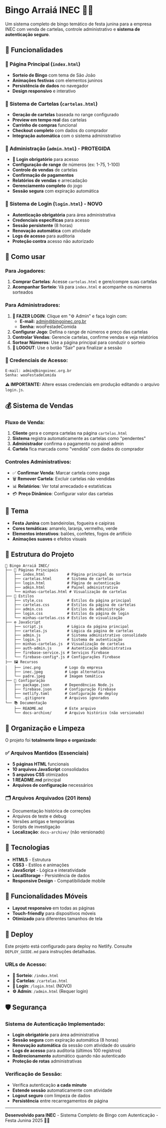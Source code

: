 # Bingo Arraiá INEC 🎪🌽

Um sistema completo de bingo temático de festa junina para a empresa INEC com venda de cartelas, controle administrativo e **sistema de autenticação seguro**.

## 🎯 Funcionalidades

### 🎪 Página Principal (`index.html`)
- **Sorteio de Bingo** com tema de São João
- **Animações festivas** com elementos juninos
- **Persistência de dados** no navegador
- **Design responsivo** e interativo

### 🎫 Sistema de Cartelas (`cartelas.html`)
- **Geração de cartelas** baseada no range configurado
- **Preview em tempo real** das cartelas
- **Carrinho de compras** funcional
- **Checkout completo** com dados do comprador
- **Integração automática** com o sistema administrativo

### 🔧 Administração (`admin.html`) - **PROTEGIDA**
- **🔐 Login obrigatório** para acesso
- **Configuração de range** de números (ex: 1-75, 1-100)
- **Controle de vendas** de cartelas
- **Confirmação de pagamentos** 
- **Relatórios de vendas** e arrecadação
- **Gerenciamento completo** do jogo
- **Sessão segura** com expiração automática

### 🔐 Sistema de Login (`login.html`) - **NOVO**
- **Autenticação obrigatória** para área administrativa
- **Credenciais específicas** para acesso
- **Sessão persistente** (8 horas)
- **Renovação automática** com atividade
- **Logs de acesso** para auditoria
- **Proteção contra** acesso não autorizado

## 🚀 Como usar

### Para Jogadores:
1. **Comprar Cartelas**: Acesse `cartelas.html` e gere/compre suas cartelas
2. **Acompanhar Sorteio**: Vá para `index.html` e acompanhe os números sorteados

### Para Administradores:
1. **🔐 FAZER LOGIN**: Clique em "⚙️ Admin" e faça login com:
   - **E-mail:** admin@bingoinec.org.br
   - **Senha:** wooFestadeComida
2. **Configurar Jogo**: Defina o range de números e preço das cartelas
3. **Controlar Vendas**: Gerencie cartelas, confirme vendas e veja relatórios
4. **Sortear Números**: Use a página principal para conduzir o sorteio
5. **🚪 LOGOUT**: Use o botão "Sair" para finalizar a sessão

### 🔐 Credenciais de Acesso:
```
E-mail: admin@bingoinec.org.br
Senha: wooFestadeComida
```
**⚠️ IMPORTANTE:** Altere essas credenciais em produção editando o arquivo `login.js`.

## 💰 Sistema de Vendas

### Fluxo de Venda:
1. **Cliente** gera e compra cartelas na página `cartelas.html`
2. **Sistema** registra automaticamente as cartelas como "pendentes"
3. **Administrador** confirma o pagamento no painel admin
4. **Cartela** fica marcada como "vendida" com dados do comprador

### Controles Administrativos:
- ✅ **Confirmar Venda**: Marcar cartela como paga
- 🗑️ **Remover Cartela**: Excluir cartelas não vendidas
- 📊 **Relatórios**: Ver total arrecadado e estatísticas
- 💳 **Preço Dinâmico**: Configurar valor das cartelas

## 🎨 Tema

- **Festa Junina** com bandeirolas, fogueira e caipiras
- **Cores temáticas**: amarelo, laranja, vermelho, verde
- **Elementos interativos**: balões, confetes, fogos de artifício
- **Animações suaves** e efeitos visuais

## 📁 Estrutura do Projeto

```
🎪 Bingo Arraiá INEC/
├── 📄 Páginas Principais
│   ├── index.html          # Página principal do sorteio
│   ├── cartelas.html       # Sistema de cartelas
│   ├── login.html          # Página de autenticação
│   ├── admin.html          # Painel administrativo
│   └── minhas-cartelas.html # Visualização de cartelas
├── 🎨 Estilos
│   ├── style.css           # Estilos da página principal
│   ├── cartelas.css        # Estilos da página de cartelas
│   ├── admin.css           # Estilos da administração
│   ├── login.css           # Estilos da página de login
│   └── minhas-cartelas.css # Estilos de visualização
├── ⚙️ JavaScript
│   ├── script.js           # Lógica da página principal
│   ├── cartelas.js         # Lógica da página de cartelas
│   ├── admin.js            # Sistema administrativo consolidado
│   ├── login.js            # Sistema de autenticação
│   ├── minhas-cartelas.js  # Visualização de cartelas
│   ├── auth-admin.js       # Autenticação administrativa
│   ├── firebase-service.js # Serviços Firebase
│   └── firebase-config*.js # Configurações Firebase
├── 🖼️ Recursos
│   ├── inec.png           # Logo da empresa
│   ├── inec.jpeg          # Logo alternativa
│   └── padre.jpeg         # Imagem temática
├── 🔧 Configuração
│   ├── package.json       # Dependências Node.js
│   ├── firebase.json      # Configuração Firebase
│   ├── netlify.toml       # Configuração de deploy
│   └── .gitignore         # Arquivos ignorados
└── 📚 Documentação
    ├── README.md          # Este arquivo
    └── docs-archive/      # Arquivo histórico (não versionado)
```

## 🧹 Organização e Limpeza

O projeto foi **totalmente limpo e organizado**:

### ✅ Arquivos Mantidos (Essenciais)
- **5 páginas HTML** funcionais
- **10 arquivos JavaScript** consolidados
- **5 arquivos CSS** otimizados
- **1 README.md** principal
- **Arquivos de configuração** necessários

### 🗂️ Arquivos Arquivados (201 itens)
- Documentação histórica de correções
- Arquivos de teste e debug
- Versões antigas e temporárias
- Scripts de investigação
- **Localização**: `docs-archive/` (não versionado)

## 🔧 Tecnologias

- **HTML5** - Estrutura
- **CSS3** - Estilos e animações
- **JavaScript** - Lógica e interatividade
- **LocalStorage** - Persistência de dados
- **Responsive Design** - Compatibilidade mobile

## 📱 Funcionalidades Móveis

- **Layout responsivo** em todas as páginas
- **Touch-friendly** para dispositivos móveis
- **Otimizado** para diferentes tamanhos de tela

## 🎪 Deploy

Este projeto está configurado para deploy no Netlify. Consulte `DEPLOY_GUIDE.md` para instruções detalhadas.

### URLs de Acesso:
- **🎪 Sorteio**: `/index.html`
- **🎫 Cartelas**: `/cartelas.html`
- **🔐 Login**: `/login.html` (NOVO)
- **⚙️ Admin**: `/admin.html` (Requer login)

## 🛡️ Segurança

### Sistema de Autenticação Implementado:
- **Login obrigatório** para área administrativa
- **Sessão segura** com expiração automática (8 horas)
- **Renovação automática** da sessão com atividade do usuário
- **Logs de acesso** para auditoria (últimos 100 registros)
- **Redirecionamento** automático quando não autenticado
- **Proteção de rotas** administrativas

### Verificação de Sessão:
- Verifica autenticação **a cada minuto**
- **Estende sessão** automaticamente com atividade
- **Logout seguro** com limpeza de dados
- **Persistência** entre recarregamentos de página

---

**Desenvolvido para INEC** - Sistema Completo de Bingo com Autenticação - Festa Junina 2025 🌽✨
